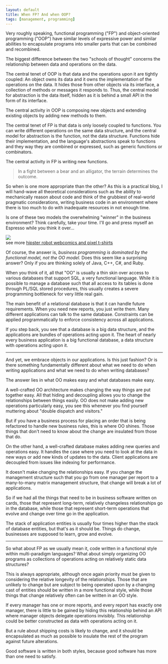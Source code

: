 ```yaml
---
layout: default
title: When FP? And when OOP?
tags: [management, programming]
---
```


Very roughly speaking, functional programming ("FP") and object-oriented programming ("OOP") have similar levels of expressive power and similar abilities to encapsulate programs into smaller parts that can be combined and recombined.

The biggest difference between the two "schools of thought" concerns the relationship between data and operations on the data.

The central tenet of OOP is that data and the operations upon it are tightly coupled: An object owns its data and it owns the implementation of the operations on the data. It hides those from other objects via its interface, a collection of methods or messages it responds to. Thus, the central model for abstraction is the data itself, hidden as it is behind a small API in the form of its interface.

The central activity in OOP is composing new objects and extending existing objects by adding new methods to them.

The central tenet of FP is that data is only loosely coupled to functions. You can write different operations on the same data structure, and the central model for abstraction is the function, not the data structure. Functions hide their implementation, and the language's abstractions speak to functions and they way they are combined or expressed, such as generic functions or combinators.

The central activity in FP is writing new functions.

> In a fight between a bear and an alligator, the terrain determines the outcome.

So when is one more appropriate than the other? As this is a practical blog, I will hand-wave all theoretical considerations such as the ability to mechanically reason about code and think of the grubbiest of real-world pragmatic considerations, writing business code in an environment where there is too much to do with inadequate resources in not enough time.

Is one of these two models the overwhelming "winner" in the business environment? Think carefully, take your time. I'll go and press myself an Espresso while you think it over...

<a href="http://dieselsweeties.com"><img src="http://dieselsweeties.com/hstrips/0/3/2/7/03279.png" border=0></a><br />see more <a href="http://dieselsweeties.com">hipster robot webcomics and pixel t-shirts</a>

Of course, the answer is, *business programming is dominated by the functional model, not the OO model.* Does this seem like a surprising answer? Only if you are thinking solely of Java, C++, C#, and Ruby.

When you think of it, all that "OO" is usually a thin skin over access to various databases that support SQL, a very functional language. While it is possible to manage a database such that all access to its tables is done through PL/SQL stored procedures, this usually creates a severe programming bottleneck for very little real gain.

The main benefit of a relational database is that it can handle future requirements. When you need new reports, you just write them. Many different applications can talk to the same database. Constraints can be applied programmatically to enforce consistency across all applications.

If you step back, you see that a database is a big data structure, and the applications are bundles of operations acting upon it. The heart of nearly every business application is a big functional database, a data structure with operations acting upon it.

---

And yet, we embrace objects in our applications. Is this just fashion? Or is there something fundamentally different about what we need to do when writing applications and what we need to do when writing databases?

The answer lies in what OO makes easy and what databases make easy.

A well-crafted OO architecture makes changing the way things are put together easy. All that hiding and decoupling allows you to change the relationships between things easily. OO does not make adding new operations particularly easy, you see this whenever you find yourself muttering about "double dispatch and visitors."

But if you have a business process for placing an order that is being refactored to handle new business rules, this is where OO shines. Those things that don't need to know about the change are insulated from those that do.

On the other hand, a well-crafted database makes adding new queries and operations easy. It handles the case where you need to look at the data in new ways or add new kinds of updates to the data. Client applications are decoupled from issues like indexing for performance. 

It doesn't make changing the relationships easy. If you change the management structure such that you go from one manager per report to a many-to-many matrix management structure, that change will break a lot of applications.

So if we had all the things that need to be in business software written on cards, those that represent long-term, relatively changeless relationships go in the database, while those that represent short-term operations that evolve and change over time go in the application.

The stack of application entities is usually four times higher than the stack of database entities, but that's as it should be. Things do change, businesses are supposed to learn, grow and evolve.

---

So what about FP as we usually mean it, code written in a functional style within multi-paradigm languages? What about simply organizing OO programs as collections of operations acting on relatively static data structures?

This is always appropriate, although once again priority must be given to considering the relative longevity of the relationships. Those that are unlikely to change but are subject to being operated upon by a changing cast of entities should be written in a more functional style, while those things that change relatively often can be written in an OO style.

If every manager has one or more reports, and every report has exactly one manager, there is little to be gained by hiding this relationship behind an API where manager objects delegate operations invisibly. This relationship could be better constructed as data with operations acting on it.

But a rule about shipping costs is likely to change, and it should be encapsulated as much as possible to insulate the rest of the program against future alterations.

Good software is written in both styles, because good software has more than one need to satisfy.